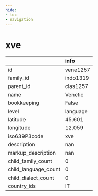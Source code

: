 ```yaml
---
hide:
- toc
- navigation
---
```

# xve
|                      | info     |
|:---------------------|:---------|
| id                   | vene1257 |
| family_id            | indo1319 |
| parent_id            | clas1257 |
| name                 | Venetic  |
| bookkeeping          | False    |
| level                | language |
| latitude             | 45.601   |
| longitude            | 12.059   |
| iso639P3code         | xve      |
| description          | nan      |
| markup_description   | nan      |
| child_family_count   | 0        |
| child_language_count | 0        |
| child_dialect_count  | 0        |
| country_ids          | IT       |